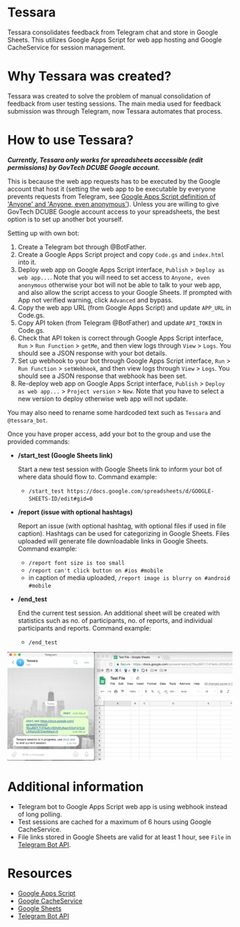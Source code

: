 # Tessara
Tessara consolidates feedback from Telegram chat and store in Google Sheets. This utilizes Google Apps Script for web app hosting and Google CacheService for session management.

# Why Tessara was created?
Tessara was created to solve the problem of manual consolidation of feedback from user testing sessions. The main media used for feedback submission was through Telegram, now Tessara automates that process.

# How to use Tessara?
**_Currently, Tessara only works for spreadsheets accessible (edit permissions) by GovTech DCUBE Google account._**

This is because the web app requests has to be executed by the Google account that host it (setting the web app to be executable by everyone prevents requests from Telegram, see [Google Apps Script definition of 'Anyone' and 'Anyone, even anonymous'](https://developers.google.com/apps-script/guides/web)). Unless you are willing to give GovTech DCUBE Google account access to your spreadsheets, the best option is to set up another bot yourself.

Setting up with own bot:
  1. Create a Telegram bot through @BotFather.
  2. Create a Google Apps Script project and copy `Code.gs` and `index.html` into it.
  3. Deploy web app on Google Apps Script interface, `Publish` > `Deploy as web app...`. Note that you will need to set access to `Anyone, even anonymous` otherwise your bot will not be able to talk to your web app, and also allow the script access to your Google Sheets. If prompted with App not verified warning, click `Advanced` and bypass.
  4. Copy the web app URL (from Google Apps Script) and update `APP_URL` in Code.gs.
  5. Copy API token (from Telegram @BotFather) and update `API_TOKEN` in Code.gs.
  6. Check that API token is correct through Google Apps Script interface, `Run` > `Run Function` > `getMe`, and then view logs through `View` > `Logs`. You should see a JSON response with your bot details.
  7. Set up webhook to your bot through Google Apps Script interface, `Run` > `Run Function` > `setWebhook`, and then view logs through `View` > `Logs`. You should see a JSON response that webhook has been set.
  8. Re-deploy web app on Google Apps Script interface, `Publish` > `Deploy as web app...` > `Project version` > `New`. Note that you have to select a new version to deploy otherwise web app will not update.
  
  You may also need to rename some hardcoded text such as `Tessara` and `@tessara_bot`.

Once you have proper access, add your bot to the group and use the provided commands:
- **/start_test (Google Sheets link)**

  Start a new test session with Google Sheets link to inform your bot of where data should flow to. Command example:
  - `/start_test https://docs.google.com/spreadsheets/d/GOOGLE-SHEETS-ID/edit#gid=0`
  
- **/report (issue with optional hashtags)**
  
  Report an issue (with optional hashtag, with optional files if used in file caption). Hashtags can be used for categorizing in Google Sheets. Files uploaded will generate file downloadable links in Google Sheets. Command example:
  - `/report font size is too small`
  - `/report can't click button on #ios #mobile`
  - in caption of media uploaded, `/report image is blurry on #android #mobile`
  
- **/end_test**

  End the current test session. An additional sheet will be created with statistics such as no. of participants, no. of reports, and individual participants and reports. Command example:
  - `/end_test`

![Tessara Demo](https://github.com/Milleus/tessara/blob/master/docs/tessara.gif "Tessara Demo")

# Additional information
- Telegram bot to Google Apps Script web app is using webhook instead of long polling.
- Test sessions are cached for a maximum of 6 hours using Google CacheService.
- File links stored in Google Sheets are valid for at least 1 hour, see `File` in [Telegram Bot API](https://core.telegram.org/bots/api).

# Resources
- [Google Apps Script](https://developers.google.com/apps-script/)
- [Google CacheService](https://developers.google.com/apps-script/reference/cache/cache-service)
- [Google Sheets](https://www.google.com/sheets/about/)
- [Telegram Bot API](https://core.telegram.org/bots/api)
